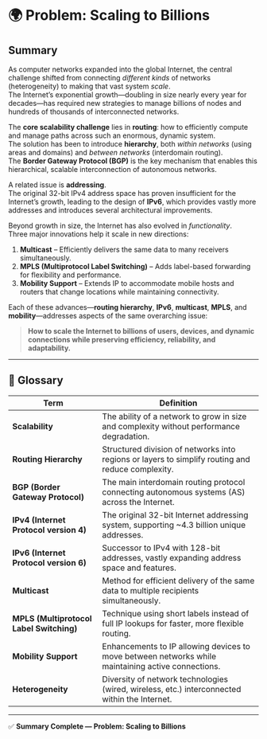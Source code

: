 # 🌍 Problem: Scaling to Billions

## Summary

As computer networks expanded into the global Internet, the central challenge shifted from connecting *different kinds* of networks (heterogeneity) to making that vast system *scale*.  
The Internet’s exponential growth—doubling in size nearly every year for decades—has required new strategies to manage billions of nodes and hundreds of thousands of interconnected networks.

The **core scalability challenge** lies in **routing**: how to efficiently compute and manage paths across such an enormous, dynamic system.  
The solution has been to introduce **hierarchy**, both *within networks* (using areas and domains) and *between networks* (interdomain routing).  
The **Border Gateway Protocol (BGP)** is the key mechanism that enables this hierarchical, scalable interconnection of autonomous networks.

A related issue is **addressing**.  
The original 32-bit IPv4 address space has proven insufficient for the Internet’s growth, leading to the design of **IPv6**, which provides vastly more addresses and introduces several architectural improvements.

Beyond growth in size, the Internet has also evolved in *functionality*.  
Three major innovations help it scale in new directions:

1. **Multicast** – Efficiently delivers the same data to many receivers simultaneously.  
2. **MPLS (Multiprotocol Label Switching)** – Adds label-based forwarding for flexibility and performance.  
3. **Mobility Support** – Extends IP to accommodate mobile hosts and routers that change locations while maintaining connectivity.

Each of these advances—**routing hierarchy**, **IPv6**, **multicast**, **MPLS**, and **mobility**—addresses aspects of the same overarching issue:

> **How to scale the Internet to billions of users, devices, and dynamic connections while preserving efficiency, reliability, and adaptability.**

---

## 📘 Glossary

| **Term** | **Definition** |
|-----------|----------------|
| **Scalability** | The ability of a network to grow in size and complexity without performance degradation. |
| **Routing Hierarchy** | Structured division of networks into regions or layers to simplify routing and reduce complexity. |
| **BGP (Border Gateway Protocol)** | The main interdomain routing protocol connecting autonomous systems (AS) across the Internet. |
| **IPv4 (Internet Protocol version 4)** | The original 32-bit Internet addressing system, supporting ~4.3 billion unique addresses. |
| **IPv6 (Internet Protocol version 6)** | Successor to IPv4 with 128-bit addresses, vastly expanding address space and features. |
| **Multicast** | Method for efficient delivery of the same data to multiple recipients simultaneously. |
| **MPLS (Multiprotocol Label Switching)** | Technique using short labels instead of full IP lookups for faster, more flexible routing. |
| **Mobility Support** | Enhancements to IP allowing devices to move between networks while maintaining active connections. |
| **Heterogeneity** | Diversity of network technologies (wired, wireless, etc.) interconnected within the Internet. |

---

✅ **Summary Complete — Problem: Scaling to Billions**
